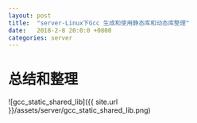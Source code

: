 ```yaml
---
layout: post
title:  "server-Linux下Gcc 生成和使用静态库和动态库整理"
date:   2018-2-8 20:0:0 +0800
categories: server
---
```


# 总结和整理 

![gcc_static_shared_lib]({{ site.url }}/assets/server/gcc_static_shared_lib.png)
